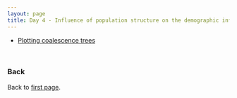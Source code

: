 ```yaml
---
layout: page
title: Day 4 - Influence of population structure on the demographic inference
---
```


* [Plotting coalescence trees](../src/R/plot_ms_trees_mig.R)


<br/>

### Back

Back to [first page](../index.md).
